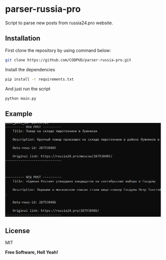 # parser-russia-pro
Script to parse new posts from russia24.pro website.

## Installation

First clone the repository by using command below:
```sh
git clone https://github.com/CODPUD/parser-russia-pro.git
```

Install the dependencies
```sh
pip install -r requirements.txt
```

And just run the script
```python
python main.py
```

## Example
![](https://github.com/CODPUD/parser-russia-pro/blob/main/screenshots/example.png)

## License

MIT

**Free Software, Hell Yeah!**
